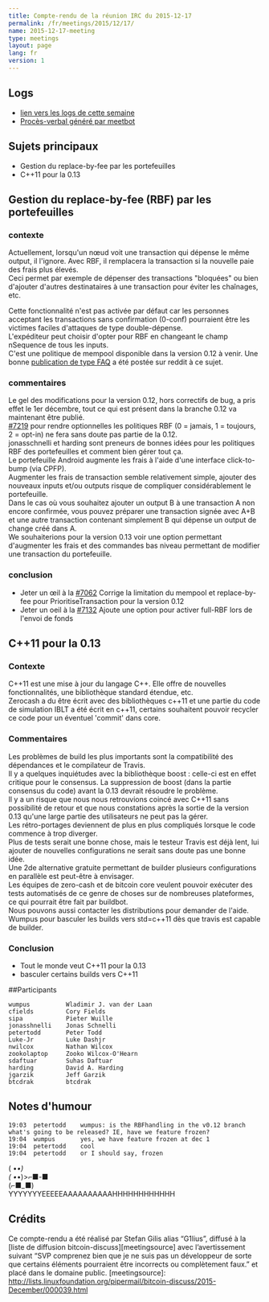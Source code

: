 ```yaml
---
title: Compte-rendu de la réunion IRC du 2015-12-17
permalink: /fr/meetings/2015/12/17/
name: 2015-12-17-meeting
type: meetings
layout: page
lang: fr
version: 1
---
```

## Logs

- [lien vers les logs de cette semaine](http://bitcoinstats.com/irc/bitcoin-dev/logs/2015/12/17#l1450378915.0)  
- [Procès-verbal généré par meetbot](http://www.erisian.com.au/meetbot/bitcoin-dev/2015/bitcoin-dev.2015-12-17-19.01.html) 

## Sujets principaux  

- Gestion du replace-by-fee par les portefeuilles   
- C++11 pour la 0.13

## Gestion du replace-by-fee (RBF) par les portefeuilles

### contexte  

Actuellement, lorsqu'un nœud voit une transaction qui dépense le même output, il l'ignore.  Avec RBF, il remplacera la transaction si la nouvelle paie des frais plus élevés.   
Ceci permet par exemple de dépenser des transactions "bloquées" ou bien d'ajouter d'autres destinataires à une transaction pour éviter les chaînages, etc.  

Cette fonctionnalité n'est pas activée par défaut car les personnes acceptant les transactions sans confirmation (0-conf) pourraient être les victimes faciles d'attaques de type double-dépense.  
L'expéditeur peut choisir d'opter pour RBF en changeant le champ nSequence de tous les inputs.   
C'est une politique de mempool disponible dans la version 0.12 à venir.
Une bonne [publication de type FAQ](https://np.reddit.com/r/Bitcoin/comments/3urm8o/optin_rbf_is_misunderstood_ask_questions_about_it/) a été postée sur reddit à ce sujet.

### commentaires

Le gel des modifications pour la version 0.12, hors correctifs de bug, a pris effet le 1er décembre, tout ce qui est présent dans la branche 0.12 va maintenant être publié.  
[#7219](https://github.com/bitcoin/bitcoin/pull/7219) pour rendre optionnelles les politiques RBF (0 = jamais, 1 = toujours, 2 = opt-in) ne fera sans doute pas partie de la 0.12.  
jonasschnelli et harding sont preneurs de bonnes idées pour les politiques RBF des portefeuilles et comment bien gérer tout ça.  
Le portefeuille Android augmente les frais à l'aide d'une interface click-to-bump (via CPFP).  
Augmenter les frais de transaction semble relativement simple, ajouter des nouveaux inputs et/ou outputs risque de compliquer considérablement le portefeuille.  
Dans le cas où vous souhaitez ajouter un output B à une transaction A non encore confirmée, vous pouvez préparer une transaction signée avec A+B et une autre transaction contenant simplement B qui dépense un output de change créé dans A.  
We souhaiterions pour la version 0.13 voir une option permettant d'augmenter les frais et des commandes bas niveau permettant de modifier une transaction du portefeuille.  

### conclusion  

- Jeter un œil à la [#7062](https://github.com/bitcoin/bitcoin/pull/7062) Corrige la limitation du mempool et replace-by-fee pour PrioritiseTransaction pour la version 0.12  
- Jeter un oeil à la [#7132](https://github.com/bitcoin/bitcoin/pull/7132) Ajoute une option pour activer full-RBF lors de l'envoi de fonds

## C++11 pour la 0.13

### Contexte

C++11 est une mise à jour du langage C++. Elle offre de nouvelles fonctionnalités, une bibliothèque standard étendue, etc.  
Zerocash a du être écrit avec des bibliothèques c++11 et une partie du code de simulation IBLT a été écrit en c++11, certains souhaitent pouvoir recycler ce code pour un éventuel 'commit' dans core.  

### Commentaires

Les problèmes de build les plus importants sont la compatibilité des dépendances et le compilateur de Travis.  
Il y a quelques inquiétudes avec la bibliothèque boost : celle-ci est en effet critique pour le consensus.  La suppression de boost (dans la partie consensus du code) avant la 0.13 devrait résoudre le problème.  
Il y a un risque que nous nous retrouvions coincé avec C++11 sans possibilité de retour et que nous constations après la sortie de la version 0.13 qu'une large partie des utilisateurs ne peut pas la gérer.  
Les rétro-portages deviennent de plus en plus compliqués lorsque le code commence à trop diverger.  
Plus de tests serait une bonne chose, mais le testeur Travis est déjà lent, lui ajouter de nouvelles configurations ne serait sans doute pas une bonne idée.  
Une 2de alternative gratuite permettant de builder plusieurs configurations en parallèle est peut-être à envisager.  
Les équipes de zero-cash et de bitcoin core veulent pouvoir exécuter des tests automatisés de ce genre de choses sur de nombreuses plateformes, ce qui pourrait être fait par buildbot.   
Nous pouvons aussi contacter les distributions pour demander de l'aide.    
Wumpus pour basculer les builds vers std=c++11 dès que travis est capable de builder.  

### Conclusion

- Tout le monde veut C++11 pour la 0.13  
- basculer certains builds vers C++11

##Participants

    wumpus          Wladimir J. van der Laan 
    cfields         Cory Fields  
    sipa            Pieter Wuille  
    jonasshnelli    Jonas Schnelli  
    petertodd       Peter Todd  
    Luke-Jr         Luke Dashjr  
    nwilcox         Nathan Wilcox     
    zookolaptop     Zooko Wilcox-O'Hearn  
    sdaftuar        Suhas Daftuar  
    harding         David A. Harding  
    jgarzik         Jeff Garzik  
    btcdrak         btcdrak  

## Notes d'humour

    19:03  petertodd    wumpus: is the RBFhandling in the v0.12 branch what's going to be released? IE, have we feature frozen?  
    19:04  wumpus       yes, we have feature frozen at dec 1  
    19:04  petertodd    cool  
    19:04  petertodd    or I should say, frozen  

( •_•)  
( •_•)>⌐■-■  
 ﻿(⌐■_■)  
YYYYYYYEEEEEAAAAAAAAAAHHHHHHHHHHHH

## Crédits

Ce compte-rendu a été réalisé par Stefan Gilis alias “G1lius”, diffusé à la [liste de diffusion bitcoin-discuss][meetingsource] avec l’avertissement suivant “SVP comprenez bien que je ne suis pas un développeur de sorte que certains éléments pourraient être incorrects ou complètement faux.” et placé dans le domaine public.
[meetingsource]: http://lists.linuxfoundation.org/pipermail/bitcoin-discuss/2015-December/000039.html